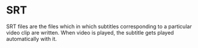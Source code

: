 # SRT
SRT files are the files which in which subtitles corresponding to a particular video clip are written. When video is played, the subtitle gets played automatically with it.
